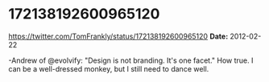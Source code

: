 # 172138192600965120
https://twitter.com/TomFrankly/status/172138192600965120
**Date:** 2012-02-22

-Andrew of @evolvify: "Design is not branding. It's one facet." How true. I can be a well-dressed monkey, but I still need to dance well.
